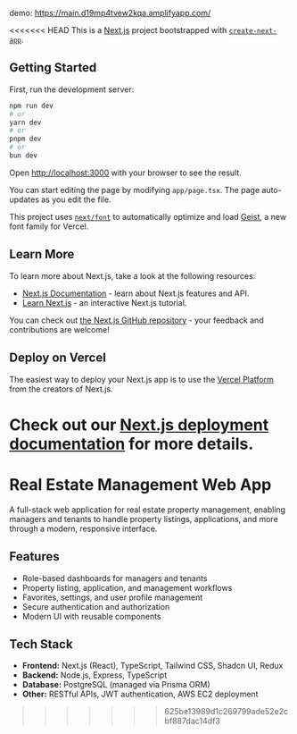 demo: https://main.d19mp4tvew2kqa.amplifyapp.com/

<<<<<<< HEAD
This is a [Next.js](https://nextjs.org) project bootstrapped with [`create-next-app`](https://nextjs.org/docs/app/api-reference/cli/create-next-app).

## Getting Started

First, run the development server:

```bash
npm run dev
# or
yarn dev
# or
pnpm dev
# or
bun dev
```

Open [http://localhost:3000](http://localhost:3000) with your browser to see the result.

You can start editing the page by modifying `app/page.tsx`. The page auto-updates as you edit the file.

This project uses [`next/font`](https://nextjs.org/docs/app/building-your-application/optimizing/fonts) to automatically optimize and load [Geist](https://vercel.com/font), a new font family for Vercel.

## Learn More

To learn more about Next.js, take a look at the following resources:

- [Next.js Documentation](https://nextjs.org/docs) - learn about Next.js features and API.
- [Learn Next.js](https://nextjs.org/learn) - an interactive Next.js tutorial.

You can check out [the Next.js GitHub repository](https://github.com/vercel/next.js) - your feedback and contributions are welcome!

## Deploy on Vercel

The easiest way to deploy your Next.js app is to use the [Vercel Platform](https://vercel.com/new?utm_medium=default-template&filter=next.js&utm_source=create-next-app&utm_campaign=create-next-app-readme) from the creators of Next.js.

Check out our [Next.js deployment documentation](https://nextjs.org/docs/app/building-your-application/deploying) for more details.
=======
# Real Estate Management Web App

A full-stack web application for real estate property management, enabling managers and tenants to handle property listings, applications, and more through a modern, responsive interface.

## Features

- Role-based dashboards for managers and tenants
- Property listing, application, and management workflows
- Favorites, settings, and user profile management
- Secure authentication and authorization
- Modern UI with reusable components

## Tech Stack

- **Frontend:** Next.js (React), TypeScript, Tailwind CSS, Shadcn UI, Redux
- **Backend:** Node.js, Express, TypeScript
- **Database:** PostgreSQL (managed via Prisma ORM)
- **Other:** RESTful APIs, JWT authentication, AWS EC2 deployment
>>>>>>> 625be13989d1c269799ade52e2cbf887dac14df3

